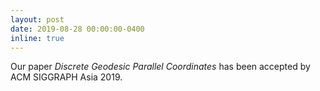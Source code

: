 ```yaml
---
layout: post
date: 2019-08-28 00:00:00-0400
inline: true
---
```


Our paper *Discrete Geodesic Parallel Coordinates* has been accepted by ACM SIGGRAPH Asia 2019.
